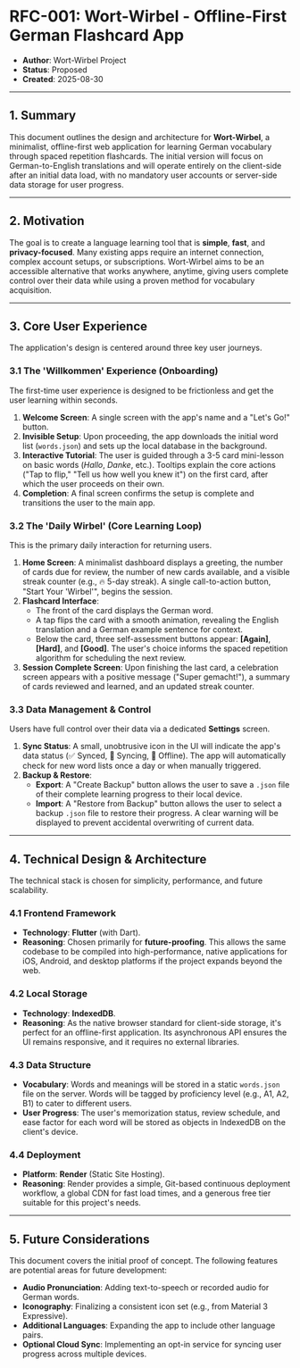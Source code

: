 # RFC-001: Wort-Wirbel - Offline-First German Flashcard App

* **Author**: Wort-Wirbel Project
* **Status**: Proposed
* **Created**: 2025-08-30

---

## 1. Summary

This document outlines the design and architecture for **Wort-Wirbel**, a minimalist, offline-first web application for learning German vocabulary through spaced repetition flashcards. The initial version will focus on German-to-English translations and will operate entirely on the client-side after an initial data load, with no mandatory user accounts or server-side data storage for user progress.

---

## 2. Motivation

The goal is to create a language learning tool that is **simple**, **fast**, and **privacy-focused**. Many existing apps require an internet connection, complex account setups, or subscriptions. Wort-Wirbel aims to be an accessible alternative that works anywhere, anytime, giving users complete control over their data while using a proven method for vocabulary acquisition.

---

## 3. Core User Experience

The application's design is centered around three key user journeys.

### 3.1 The 'Willkommen' Experience (Onboarding)

The first-time user experience is designed to be frictionless and get the user learning within seconds.

1.  **Welcome Screen**: A single screen with the app's name and a "Let's Go!" button.
2.  **Invisible Setup**: Upon proceeding, the app downloads the initial word list (`words.json`) and sets up the local database in the background.
3.  **Interactive Tutorial**: The user is guided through a 3-5 card mini-lesson on basic words (*Hallo*, *Danke*, etc.). Tooltips explain the core actions ("Tap to flip," "Tell us how well you knew it") on the first card, after which the user proceeds on their own.
4.  **Completion**: A final screen confirms the setup is complete and transitions the user to the main app.

### 3.2 The 'Daily Wirbel' (Core Learning Loop)

This is the primary daily interaction for returning users.

1.  **Home Screen**: A minimalist dashboard displays a greeting, the number of cards due for review, the number of new cards available, and a visible streak counter (e.g., 🔥 5-day streak). A single call-to-action button, "Start Your 'Wirbel'", begins the session.
2.  **Flashcard Interface**:
    * The front of the card displays the German word.
    * A tap flips the card with a smooth animation, revealing the English translation and a German example sentence for context.
    * Below the card, three self-assessment buttons appear: **[Again]**, **[Hard]**, and **[Good]**. The user's choice informs the spaced repetition algorithm for scheduling the next review.
3.  **Session Complete Screen**: Upon finishing the last card, a celebration screen appears with a positive message ("Super gemacht!"), a summary of cards reviewed and learned, and an updated streak counter.

### 3.3 Data Management & Control

Users have full control over their data via a dedicated **Settings** screen.

1.  **Sync Status**: A small, unobtrusive icon in the UI will indicate the app's data status (✅ Synced, 🔄 Syncing, 🔌 Offline). The app will automatically check for new word lists once a day or when manually triggered.
2.  **Backup & Restore**:
    * **Export**: A "Create Backup" button allows the user to save a `.json` file of their complete learning progress to their local device.
    * **Import**: A "Restore from Backup" button allows the user to select a backup `.json` file to restore their progress. A clear warning will be displayed to prevent accidental overwriting of current data.

---

## 4. Technical Design & Architecture

The technical stack is chosen for simplicity, performance, and future scalability.

### 4.1 Frontend Framework

* **Technology**: **Flutter** (with Dart).
* **Reasoning**: Chosen primarily for **future-proofing**. This allows the same codebase to be compiled into high-performance, native applications for iOS, Android, and desktop platforms if the project expands beyond the web.

### 4.2 Local Storage

* **Technology**: **IndexedDB**.
* **Reasoning**: As the native browser standard for client-side storage, it's perfect for an offline-first application. Its asynchronous API ensures the UI remains responsive, and it requires no external libraries.

### 4.3 Data Structure

* **Vocabulary**: Words and meanings will be stored in a static `words.json` file on the server. Words will be tagged by proficiency level (e.g., A1, A2, B1) to cater to different users.
* **User Progress**: The user's memorization status, review schedule, and ease factor for each word will be stored as objects in IndexedDB on the client's device.

### 4.4 Deployment

* **Platform**: **Render** (Static Site Hosting).
* **Reasoning**: Render provides a simple, Git-based continuous deployment workflow, a global CDN for fast load times, and a generous free tier suitable for this project's needs.

---

## 5. Future Considerations

This document covers the initial proof of concept. The following features are potential areas for future development:

* **Audio Pronunciation**: Adding text-to-speech or recorded audio for German words.
* **Iconography**: Finalizing a consistent icon set (e.g., from Material 3 Expressive).
* **Additional Languages**: Expanding the app to include other language pairs.
* **Optional Cloud Sync**: Implementing an opt-in service for syncing user progress across multiple devices.
